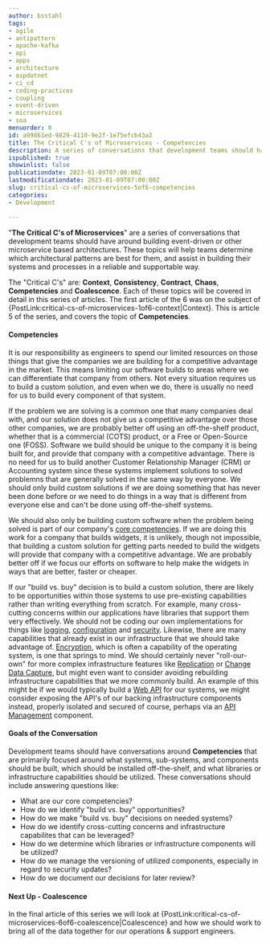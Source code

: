 ```yaml
---
author: bsstahl
tags:
- agile
- antipattern
- apache-kafka
- api
- apps
- architecture
- aspdotnet
- ci_cd
- coding-practices
- coupling
- event-driven
- microservices
- soa
menuorder: 0
id: a99861ed-9829-4110-9e2f-1e75efcb43a2
title: The Critical C's of Microservices - Competencies
description: A series of conversations that development teams should have around building event driven or microservice architectures
ispublished: true
showinlist: false
publicationdate: 2023-01-09T07:00:00Z
lastmodificationdate: 2023-01-09T07:00:00Z
slug: critical-cs-of-microservices-5of6-competencies
categories:
- Development

---
```

&quot;**The Critical C's of Microservices**&quot; are a series of conversations that development teams should have around building event-driven or other microservice based architectures. These topics will help teams determine which architectural patterns are best for them, and assist in building their systems and processes in a reliable and supportable way.

The &quot;Critical C's&quot; are: **Context**, **Consistency**, **Contract**, **Chaos**, **Competencies** and **Coalescence**. Each of these topics will be covered in detail in this series of articles. The first article of the 6 was on the subject of {PostLink:critical-cs-of-microservices-1of6-context|Context}. This is article 5 of the series, and covers the topic of **Competencies**.

#### Competencies

It is our responsibility as engineers to spend our limited resources on those things that give the companies we are building for a competitive advantage in the market. This means limiting our software builds to areas where we can differentiate that company from others. Not every situation requires us to build a custom solution, and even when we do, there is usually no need for us to build every component of that system.

If the problem we are solving is a common one that many companies deal with, and our solution does not give us a competitive advantage over those other companies, we are probably better off using an off-the-shelf product, whether that is a commercial (COTS) product, or a Free or Open-Source one (FOSS). Software we build should be unique to the company it is being built for, and provide that company with a competitive advantage. There is no need for us to build another Customer Relationship Manager (CRM) or Accounting system since these systems implement solutions to solved problemns that are generally solved in the same way by everyone. We should only build custom solutions if we are doing something that has never been done before or we need to do things in a way that is different from everyone else and can't be done using off-the-shelf systems.

We should also only be building custom software when the problem being solved is part of our company's [core competencies](https://en.wikipedia.org/wiki/Core_competency "A combination of multiple resources and skills that distinguish a firm in the marketplace and therefore are the foundation of companies' competitiveness"). If we are doing this work for a company that builds widgets, it is unlikely, though not impossible, that building a custom solution for getting parts needed to build the widgets will provide that company with a competitive advantage. We are probably better off if we focus our efforts on software to help make the widgets in ways that are better, faster or cheaper.

If our "build vs. buy" decision is to build a custom solution, there are likely to be opportunities within those systems to use pre-existing capabilities rather than writing everything from scratch. For example, many cross-cutting concerns within our applications have libraries that support them very effectively. We should not be coding our own implementations for things like [logging](https://en.wikipedia.org/wiki/Logging_(computing) "The act of keeping a log of events that occur in a computer system, such as problems, errors or just information on current operation"), [configuration](https://en.wikipedia.org/wiki/Computer_configuration "The arrangement of a system's functional units according to their nature, number and chief characteristics") and [security](https://en.wikipedia.org/wiki/Security "Protection from or resilience against, potential harm (or other unwanted coercive change) caused by others, by restraining the freedom of others to act"). Likewise, there are many capabilities that already exist in our infrastructure that we should take advantage of. [Encryption](https://en.wikipedia.org/wiki/Encryption "The process of encoding information"), which is often a capability of the operating system, is one that springs to mind. We should certainly never "roll-our-own" for more complex infrastructure features like [Replication](https://en.wikipedia.org/wiki/Replication_(computing) "Sharing information so as to ensure consistency between redundant resources, such as software or hardware components, to improve reliability, fault-tolerance, or accessibility.") or [Change Data Capture](https://en.wikipedia.org/wiki/Change_data_capture "CDC is a set of software design patterns used to determine and track the data that has changed so that action can be taken using the changed data."), but might even want to consider avoiding rebuilding infrastructure capabilities that we more commonly build. An example of this might be if we would typically build a [Web API](https://en.wikipedia.org/wiki/Web_API "An Application Programming Interface exposed over HTTP(S)") for our systems, we might consider exposing the API's of our backing infrastructure components instead, properly isolated and secured of course, perhaps via an [API Management](https://en.wikipedia.org/wiki/API_management "The process of creating and publishing web application programming interfaces (APIs), enforcing their usage policies, controlling access, nurturing the subscriber community, collecting and analyzing usage statistics, and reporting on performance") component.

#### Goals of the Conversation

Development teams should have conversations around **Competencies** that are primarily focused around what systems, sub-systems, and components should be built, which should be installed off-the-shelf, and what libraries or infrastructure capabilities should be utilized. These conversations should include answering questions like:

* What are our core competencies?
* How do we identify "build vs. buy" opportunities?
* How do we make "build vs. buy" decisions on needed systems?
* How do we identify cross-cutting concerns and infrastructure capabilites that can be leveraged?
* How do we determine which libraries or infrastructure components will be utilized?
* How do we manage the versioning of utilized components, especially in regard to security updates?
* How do we document our decisions for later review?

#### Next Up - Coalescence

In the final article of this series we will look at {PostLink:critical-cs-of-microservices-6of6-coalescence|Coalescence} and how we should work to bring all of the data together for our operations & support engineers.
